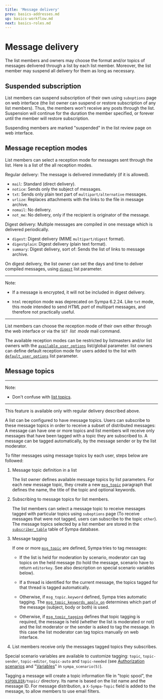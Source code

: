 ```yaml
---
title: 'Message delivery'
prev: basics-addresses.md
up: basics-workflow.md
next: basics-roles.md
---
```


Message delivery
================

The list members and owners may choose the format and/or topics of messages
delivered through a list by each list member. Moreover, the list member
may suspend all delivery for them as long as necessary.

Suspended subscription
----------------------

List members can suspend subscription of their own using `suboptions` page on
web interface (the list owner can suspend or restore subscription of any
list members).  Thus, the members won't receive any posts through the list.
Suspension will continue for the duration the member specified, or forever
until the member will restore subscription.

Suspending members are marked "suspended" in the list review page on web
interface.

Message reception modes
-----------------------

List members can select a reception mode for messages sent through the list.
Here is a list of the all reception modes.

Regular delivery:
The message is delivered immediately (if it is allowed).

  - `mail`:
    Standard (direct delivery).
  - `notice`:
    Sends only the subject of messages.
  - `txt`:
    Sends only plain text part of `multipart/alternative` messages.
  - `urlize`:
    Replaces attachments with the links to the file in message archive.
  - `nomail`:
    No delivery.
  - `not_me`:
    No delivery, only if the recipient is originator of the message.

Digest delivery:
Multiple messages are compiled in one message which is delivered periodically.

  - `digest`:
    Digest delivery (MIME `multipart/digest` format).
  - `digestplain`:
    Digest delivery (plain text format).
  - `summary`:
    Digest delivery, sort of: Sends the list of links to message archive.

On digest delivery, the list owner can set the days and time to deliver
compiled messages, using [`digest`](../man/list_config.5.md#digest) list
parameter.

----
Note:

  * If a message is encrypted, it will not be included in digest delivery.

  * `html` reception mode was deprecated on Sympa 6.2.24. Like `txt` mode,
    this mode intended to send *HTML part* of multipart messages, and
    therefore not practically useful.

----

List members can choose the reception mode of their own either through the web
interface or via the `SET `*list*` `*mode* mail command.

The available reception modes can be restricted by listmasters and/or list
owners with the
[`available_user_options`](../man/list_config.5.md#available_user_options)
list/global parameter.  list owners can define default reception mode for
users added to the list with
[`default_user_options`](../man/list_config.5.md#default_user_options)
list parameter.

Message topics
--------------

----
Note:

  * Don't confuse with [list topics](../man/list_config.5.md#topics).

----

This feature is available only with regular delivery described above.

A list can be configured to have message topics. Users can subscribe to these
message topics in order to receive a subset of distributed messages:
A message can have
one or more topics and list members will receive only messages that have been
tagged with a topic they are subscribed to. A message can be tagged
automatically, by the message sender or by the list moderator.

To filter messages using message topics by each user, steps below are followed:

  1. Message topic definition in a list

     The list owner defines available message topics by list parameters. For
     each new message topic, they create a new
     [`msg_topic`](../man/list_config.5.md#msg_topic) paragraph that defines
     the name, the title of the topic and optional keywords.

  2. Subscribing to message topics for list members.

     The list members can select a message topic to receive messages tagged
     with particular topics using `suboptions` page
     (To receive messages that were not tagged, users can
     subscribe to the topic `other`).
     The message topics selected by a list member are stored in the
     [`subscriber_table`](../man/sympa_database.5.md#subscriber_table) table
     of Sympa database.

  3. Message tagging

     If one or more [`msg_topic`](../man/list_config.5.md#msg_topic) are
     defined, Sympa tries to tag messages:

       - If the list is held for moderation by scenario,
         moderator can tag topics on the held message (to hold the message,
         scenario have to return `editorkey`. See also description on special
         scenario variables below).

       - If a thread is identified for the
         current message, the topics tagged for that thread is tagged
         automatically.

       - Otherwise, if `msg_topic.keyword` defined,
         Sympa tries automatic tagging.  The
         [`msg_topic_keywords_apply_on`](../man/list_config.5.md#msg_topic_keywords_apply_on)
         determines which part of the message (subject, body or both) is used.

       - Otherwise, if
         [`msg_topic_tagging`](../man/list_config.5.md#msg_topic_tagging)
         defines that topic tagging is required, the message is held
         (whether the list is moderated or not) and
         the list moderator or the sender is asked to tag the message.
         In this case the list moderator can tag topics manually on web
         interface.

  4. List members receive only the messages tagged topics they subscribes.

Special scenario variables are available to customize tagging:
`topic`, `topic-sender`, `topic-editor`, `topic-auto` and `topic-needed`
(see [Authorization scenarios](basics-scenarios.md) and
"[Variables](../man/sympa_scenario.5.md#variables)" in `sympa_scenario(5)`).

Tagging a message will create a topic information file in "topic spool",
the [``$SPOOLDIR``](../layout.md#spooldir)`/topic/` directory. Its name
is based on the list name and the message ID. For message distribution, a
`X-Sympa-Topic` field is added to the message, to allow members to use
email filters.

